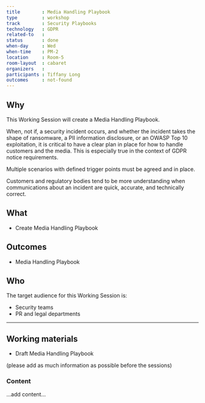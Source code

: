 ```yaml
---
title        : Media Handling Playbook
type         : workshop
track        : Security Playbooks
technology   : GDPR
related-to   :
status       : done
when-day     : Wed
when-time    : PM-2
location     : Room-5
room-layout  : cabaret
organizers   :
participants : Tiffany Long
outcomes     : not-found
---
```


## Why

This Working Session will create a Media Handling Playbook.

When, not if, a security incident occurs, and whether the incident takes the shape of ransomware, a PII information disclosure, or an OWASP Top 10 exploitation, it is critical to have a clear plan in place for how to handle customers and the media. This is especially true in the context of GDPR notice requirements.

Multiple scenarios with defined trigger points must be agreed and in place.

Customers and regulatory bodies tend to be more understanding when communications about an incident are quick, accurate, and technically correct.

## What

 - Create Media Handling Playbook

## Outcomes

- Media Handling Playbook

## Who

The target audience for this Working Session is:

 - Security teams
 - PR and legal departments

 ---

## Working materials

- Draft Media Handling Playbook

(please add as much information as possible before the sessions)

### Content

...add content...
